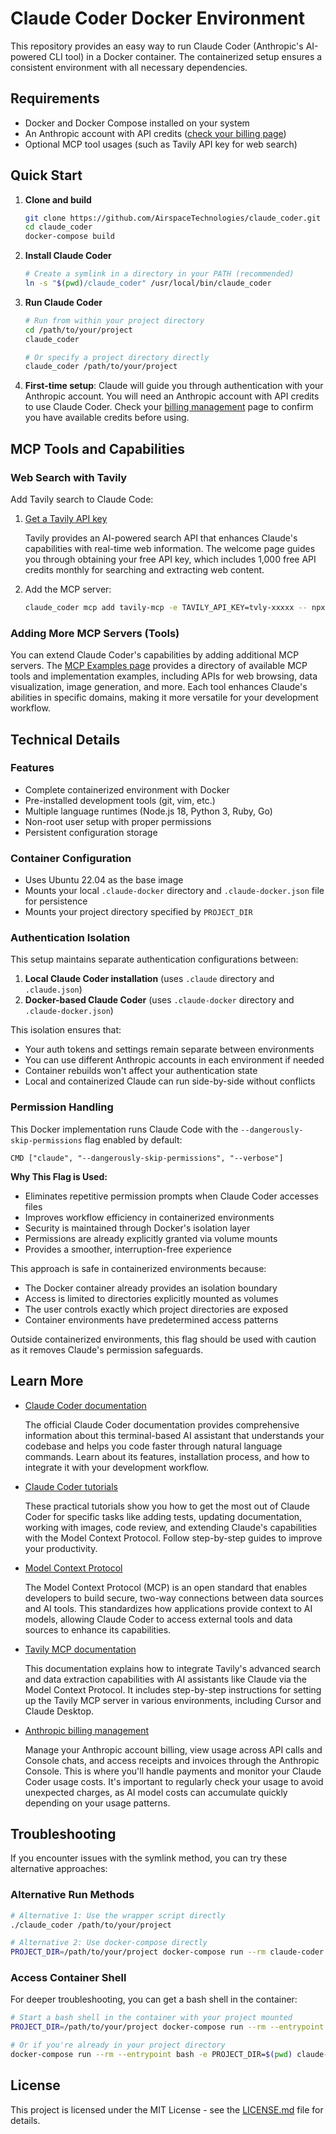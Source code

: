 # Claude Coder Docker Environment

This repository provides an easy way to run Claude Coder (Anthropic's AI-powered CLI tool) in a Docker container. The containerized setup ensures a consistent environment with all necessary dependencies.

## Requirements

- Docker and Docker Compose installed on your system
- An Anthropic account with API credits ([check your billing page](https://console.anthropic.com/settings/billing))
- Optional MCP tool usages (such as Tavily API key for web search)

## Quick Start

1. **Clone and build**
   ```bash
   git clone https://github.com/AirspaceTechnologies/claude_coder.git
   cd claude_coder
   docker-compose build
   ```

2. **Install Claude Coder**
   ```bash
   # Create a symlink in a directory in your PATH (recommended)
   ln -s "$(pwd)/claude_coder" /usr/local/bin/claude_coder
   ```

3. **Run Claude Coder**
   ```bash
   # Run from within your project directory
   cd /path/to/your/project
   claude_coder
   
   # Or specify a project directory directly
   claude_coder /path/to/your/project
   ```

4. **First-time setup**: Claude will guide you through authentication with your Anthropic account. You will need an Anthropic account with API credits to use Claude Coder. Check your [billing management](https://console.anthropic.com/settings/billing) page to confirm you have available credits before using.

## MCP Tools and Capabilities

### Web Search with Tavily

Add Tavily search to Claude Code:

1. [Get a Tavily API key](https://docs.tavily.com/welcome)
   
   Tavily provides an AI-powered search API that enhances Claude's capabilities with real-time web information. The welcome page guides you through obtaining your free API key, which includes 1,000 free API credits monthly for searching and extracting web content.

2. Add the MCP server:
   ```bash
   claude_coder mcp add tavily-mcp -e TAVILY_API_KEY=tvly-xxxxx -- npx -y tavily-mcp@0.1.2
   ```

### Adding More MCP Servers (Tools)

You can extend Claude Coder's capabilities by adding additional MCP servers. The [MCP Examples page](https://modelcontextprotocol.io/examples) provides a directory of available MCP tools and implementation examples, including APIs for web browsing, data visualization, image generation, and more. Each tool enhances Claude's abilities in specific domains, making it more versatile for your development workflow.

## Technical Details

### Features
- Complete containerized environment with Docker
- Pre-installed development tools (git, vim, etc.) 
- Multiple language runtimes (Node.js 18, Python 3, Ruby, Go)
- Non-root user setup with proper permissions
- Persistent configuration storage

### Container Configuration
- Uses Ubuntu 22.04 as the base image
- Mounts your local `.claude-docker` directory and `.claude-docker.json` file for persistence
- Mounts your project directory specified by `PROJECT_DIR`

### Authentication Isolation

This setup maintains separate authentication configurations between:

1. **Local Claude Coder installation** (uses `.claude` directory and `.claude.json`)
2. **Docker-based Claude Coder** (uses `.claude-docker` directory and `.claude-docker.json`)

This isolation ensures that:
- Your auth tokens and settings remain separate between environments
- You can use different Anthropic accounts in each environment if needed
- Container rebuilds won't affect your authentication state
- Local and containerized Claude can run side-by-side without conflicts

### Permission Handling

This Docker implementation runs Claude Code with the `--dangerously-skip-permissions` flag enabled by default:

```
CMD ["claude", "--dangerously-skip-permissions", "--verbose"]
```

**Why This Flag is Used:**
- Eliminates repetitive permission prompts when Claude Coder accesses files
- Improves workflow efficiency in containerized environments
- Security is maintained through Docker's isolation layer
- Permissions are already explicitly granted via volume mounts
- Provides a smoother, interruption-free experience

This approach is safe in containerized environments because:
- The Docker container already provides an isolation boundary
- Access is limited to directories explicitly mounted as volumes
- The user controls exactly which project directories are exposed
- Container environments have predetermined access patterns

Outside containerized environments, this flag should be used with caution as it removes Claude's permission safeguards.

## Learn More

- [Claude Coder documentation](https://docs.anthropic.com/en/docs/agents-and-tools/claude-code/overview)
  
  The official Claude Coder documentation provides comprehensive information about this terminal-based AI assistant that understands your codebase and helps you code faster through natural language commands. Learn about its features, installation process, and how to integrate it with your development workflow.

- [Claude Coder tutorials](https://docs.anthropic.com/en/docs/agents-and-tools/claude-code/tutorials)
  
  These practical tutorials show you how to get the most out of Claude Coder for specific tasks like adding tests, updating documentation, working with images, code review, and extending Claude's capabilities with the Model Context Protocol. Follow step-by-step guides to improve your productivity.

- [Model Context Protocol](https://modelcontextprotocol.io/introduction)
  
  The Model Context Protocol (MCP) is an open standard that enables developers to build secure, two-way connections between data sources and AI tools. This standardizes how applications provide context to AI models, allowing Claude Coder to access external tools and data sources to enhance its capabilities.

- [Tavily MCP documentation](https://docs.tavily.com/documentation/mcp)
  
  This documentation explains how to integrate Tavily's advanced search and data extraction capabilities with AI assistants like Claude via the Model Context Protocol. It includes step-by-step instructions for setting up the Tavily MCP server in various environments, including Cursor and Claude Desktop.

- [Anthropic billing management](https://console.anthropic.com/settings/billing)
  
  Manage your Anthropic account billing, view usage across API calls and Console chats, and access receipts and invoices through the Anthropic Console. This is where you'll handle payments and monitor your Claude Coder usage costs. It's important to regularly check your usage to avoid unexpected charges, as AI model costs can accumulate quickly depending on your usage patterns.

## Troubleshooting

If you encounter issues with the symlink method, you can try these alternative approaches:

### Alternative Run Methods

```bash
# Alternative 1: Use the wrapper script directly
./claude_coder /path/to/your/project

# Alternative 2: Use docker-compose directly
PROJECT_DIR=/path/to/your/project docker-compose run --rm claude-coder
```

### Access Container Shell

For deeper troubleshooting, you can get a bash shell in the container:

```bash
# Start a bash shell in the container with your project mounted
PROJECT_DIR=/path/to/your/project docker-compose run --rm --entrypoint bash claude-coder

# Or if you're already in your project directory
docker-compose run --rm --entrypoint bash -e PROJECT_DIR=$(pwd) claude-coder
```

## License

This project is licensed under the MIT License - see the [LICENSE.md](LICENSE.md) file for details.